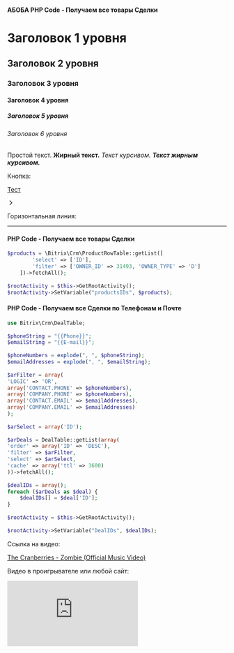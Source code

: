 #### АБОБА PHP Code - Получаем все товары Сделки
# Заголовок 1 уровня
## Заголовок 2 уровня
### Заголовок 3 уровня
#### Заголовок 4 уровня
##### Заголовок 5 уровня
###### Заголовок 6 уровня
Простой текст. **Жирный текст.** *Текст курсивом.* ***Текст жирным курсивом.*** 

Кнопка:
<div class="container"> <a class="landing-block-node-button btn g-btn-type-solid g-btn-size-md g-btn-px-m g-button-color g-rounded-25 g-font-jost text-uppercase g-color--hover" id="openFancybox" href="https://boards.yandex.ru/whiteboard/?hash=8cef62fc5f7b47f433e0a8d3bbb99245" target="_popup" style="--button-color-contrast: hsla(0, 0%, 75%, 1);--button-color-hover: hsla(0, 0%, 10%, 1);--button-color-light: hsla(0, 0%, 10%, 1);--button-color: hsla(0, 0%, 0%, 1);--color: ;--color-hover: #ffffff;"> Тест </a> </div>


<svg xmlns="http://www.w3.org/2000/svg" width="16" height="16" fill="none" viewBox="0 0 16 16" class="dc-toggle-arrow dc-toggle-arrow_type_horizontal dc-toggle-arrow_open dc-toggle-arrow_thin dc-toc-item__icon"><path fill="currentColor" fill-rule="evenodd" d="M5.47 13.03a.75.75 0 0 1 0-1.06L9.44 8 5.47 4.03a.75.75 0 0 1 1.06-1.06l4.5 4.5a.75.75 0 0 1 0 1.06l-4.5 4.5a.75.75 0 0 1-1.06 0Z" clip-rule="evenodd"></path></svg>

Горизонтальная линия:

---

#### PHP Code - Получаем все товары Сделки
```PHP
$products = \Bitrix\Crm\ProductRowTable::getList([  
        'select' => ['ID'],  
        'filter' => ['OWNER_ID' => 31493, 'OWNER_TYPE' => 'D']  
    ])->fetchAll();  
  
$rootActivity = $this->GetRootActivity();  
$rootActivity->SetVariable("productsIDs", $products);


```

#### PHP Code - Получаем все Сделки по Телефонам и Почте
```PHP
use Bitrix\Crm\DealTable;  
  
$phoneString = "{{Phone}}";  
$emailString = "{{E-mail}}";  
  
$phoneNumbers = explode(", ", $phoneString);  
$emailAddresses = explode(", ", $emailString);  
  
$arFilter = array(  
'LOGIC' => 'OR',  
array('CONTACT.PHONE' => $phoneNumbers),  
array('COMPANY.PHONE' => $phoneNumbers),  
array('CONTACT.EMAIL' => $emailAddresses),  
array('COMPANY.EMAIL' => $emailAddresses)  
);  
  
$arSelect = array('ID');  
  
$arDeals = DealTable::getList(array(  
'order' => array('ID' => 'DESC'),  
'filter' => $arFilter,  
'select' => $arSelect,  
'cache' => array('ttl' => 3600)  
))->fetchAll();  
  
$dealIDs = array();  
foreach ($arDeals as $deal) {  
    $dealIDs[] = $deal['ID'];  
}  
  
$rootActivity = $this->GetRootActivity();  
  
$rootActivity->SetVariable("DealIDs", $dealIDs);


```

Ссылка на видео:

[The Cranberries - Zombie (Official Music Video)](https://www.youtube.com/watch?v=6Ejga4kJUts)


Видео в проигрывателе или любой сайт: 

<div id="iframe-container2" style="width: 100%; height: 100%;"><iframe src="https://fokus.am/p/7zQRwHJHTAMA?controls=0" title="presentation" frameborder="0"></iframe></div>

<iframe 			aspect-ratio="16 / 9" width="560" height="315" src="https://www.youtube.com/embed/IjhOaynt0ik?si=l7wMyyENgbAAM-u0" title="YouTube video player" frameborder="0" allow="accelerometer; autoplay; clipboard-write; encrypted-media; gyroscope; picture-in-picture; web-share" referrerpolicy="strict-origin-when-cross-origin" allowfullscreen></iframe>

<div id="iframe-container" style="width: 90%; height: 500px; overflow: hidden; margin: 0 auto;"> <iframe src="https://boards.yandex.ru/whiteboard/?hash=8cef62fc5f7b47f433e0a8d3bbb99245" style="width: 100%; height: 100%; border: none;" allow="accelerometer; autoplay; encrypted-media; gyroscope; picture-in-picture" allowfullscreen></iframe> </div>

Картинки:

![[Pasted image 20240916024920.png]]


![[logo — копия.png]]

Список с точками:
- Заказать справку
- Выдача наличных
- Вопрос директору

Список нумерованный:
1. Вопрос директору
2. Собрание
3. Заказ транспорта/спецтехники

#### PHP Code - Получаем все Сделки по Телефонам и Почте

use Bitrix\Crm\DealTable;  
  
$phoneString = "{{Phone}}";  
$emailString = "{{E-mail}}";  
  
$phoneNumbers = explode(", ", $phoneString);  
$emailAddresses = explode(", ", $emailString);  
  
$arFilter = array(  
'LOGIC' => 'OR',  
array('CONTACT.PHONE' => $phoneNumbers),  
array('COMPANY.PHONE' => $phoneNumbers),  
array('CONTACT.EMAIL' => $emailAddresses),  
array('COMPANY.EMAIL' => $emailAddresses)  
);  
  
$arSelect = array('ID');  
  
$arDeals = DealTable::getList(array(  
'order' => array('ID' => 'DESC'),  
'filter' => $arFilter,  
'select' => $arSelect,  
'cache' => array('ttl' => 3600)  
))->fetchAll();  
  
$dealIDs = array();  
foreach ($arDeals as $deal) {  
    $dealIDs[] = $deal['ID'];  
}  
  
$rootActivity = $this->GetRootActivity();  
  
$rootActivity->SetVariable("DealIDs", $dealIDs);



#### PHP Code - Получаем все Сделки по Телефонам и Почте, которые в работе

use Bitrix\Crm\DealTable;  
  
$phoneString = "{{Phone}}";  
$emailString = "{{E-mail}}";  
  
$phoneNumbers = explode(", ", $phoneString);  
$emailAddresses = explode(", ", $emailString);  
  
$arFilter = array(  
'LOGIC' => 'OR',  
array('CONTACT.PHONE' => $phoneNumbers),  
array('COMPANY.PHONE' => $phoneNumbers),  
array('CONTACT.EMAIL' => $emailAddresses),  
array('COMPANY.EMAIL' => $emailAddresses)  
);  
  
$arSelect = array('ID');  
  
$arDeals = DealTable::getList(array(  
'order' => array('ID' => 'DESC'),  
'filter' => $arFilter,  
'select' => $arSelect,  
'cache' => array('ttl' => 3600)  
))->fetchAll();  
  
$dealIDs = array();  
foreach ($arDeals as $deal) {  
    $dealIDs[] = $deal['ID'];  
}  
  
// Проверяем, являются ли сделки открытыми  
$filteredDealIDs = array();  
foreach ($dealIDs as $dealID) {  
    $deal = DealTable::getById($dealID)->fetch();  
    if ($deal['CLOSED'] === 'N') {  
        $filteredDealIDs[] = $dealID;  
    }  
}  
  
$rootActivity = $this->GetRootActivity();  
  
$rootActivity->SetVariable("DealIDs", $filteredDealIDs);



#### PHP Code - Получаем все Сделки по Телефонам и Почте, которые в работе, по направлению
use Bitrix\Crm\DealTable;  
  
$phoneString = "{{Phone}}";  
$emailString = "{{E-mail}}";  
$dealDirection = 13; // Замените 13 на ваше значение CATEGORY_ID направления сделки  
  
$phoneNumbers = explode(", ", $phoneString);  
$emailAddresses = explode(", ", $emailString);  
  
$arFilter = array(  
'LOGIC' => 'OR',  
array('CONTACT.PHONE' => $phoneNumbers),  
array('COMPANY.PHONE' => $phoneNumbers),  
array('CONTACT.EMAIL' => $emailAddresses),  
array('COMPANY.EMAIL' => $emailAddresses)  
);  
  
$arSelect = array('ID');  
  
$arDeals = DealTable::getList(array(  
'order' => array('ID' => 'DESC'),  
'filter' => $arFilter,  
'select' => $arSelect,  
'cache' => array('ttl' => 3600)  
))->fetchAll();  
  
$dealIDs = array();  
foreach ($arDeals as $deal) {  
    $dealIDs[] = $deal['ID'];  
}  
  
// Проверяем, являются ли сделки открытыми и имеют указанное направление  
$filteredDealIDs = array();  
foreach ($dealIDs as $dealID) {  
    $deal = DealTable::getById($dealID)->fetch();  
    if ($deal['CLOSED'] === 'N' && $deal['CATEGORY_ID'] == $dealDirection) {  
        $filteredDealIDs[] = $dealID;  
    }  
}  
  
$rootActivity = $this->GetRootActivity();  
  
$rootActivity->SetVariable("DealIDs", $filteredDealIDs);




#### PHP Code - Получаем все Сделки по Телефонам и Почте, которые закрытые, по направлению

use Bitrix\Crm\DealTable;  
  
$phoneString = "{{Phone}}";  
$emailString = "{{E-mail}}";  
$dealDirection = 0; // Замените на ваше значение CATEGORY_ID направления сделки  
  
$phoneNumbers = explode(", ", $phoneString);  
$emailAddresses = explode(", ", $emailString);  
  
$arFilter = array(  
'LOGIC' => 'OR',  
array('CONTACT.PHONE' => $phoneNumbers),  
array('COMPANY.PHONE' => $phoneNumbers),  
array('CONTACT.EMAIL' => $emailAddresses),  
array('COMPANY.EMAIL' => $emailAddresses)  
);  
  
$arSelect = array('ID');  
  
$arDeals = DealTable::getList(array(  
'order' => array('ID' => 'DESC'),  
'filter' => $arFilter,  
'select' => $arSelect,  
'cache' => array('ttl' => 3600)  
))->fetchAll();  
  
$dealIDs = array();  
foreach ($arDeals as $deal) {  
    $dealIDs[] = $deal['ID'];  
}  
  
// Проверяем, являются ли сделки открытыми и имеют указанное направление  
$filteredDealIDs = array();  
foreach ($dealIDs as $dealID) {  
    $deal = DealTable::getById($dealID)->fetch();  
    if ($deal['CLOSED'] === 'Y' && $deal['CATEGORY_ID'] == $dealDirection) {  
        $filteredDealIDs[] = $dealID;  
    }  
}  
  
$rootActivity = $this->GetRootActivity();  
  
$rootActivity->SetVariable("DealIDs", $filteredDealIDs);



#### PHP Code - Получаем все Комментарии таймлайна по Сделке

use Bitrix\Crm\Timeline\Entity\TimelineTable;  
  
\Bitrix\Main\Loader::includeModule('crm');  
  
$sourceDealId = 31496; // Здесь укажите ID сделки, для которой нужно получить комментарии  
  
// Получаем комментарии по исходной сделке  
$obTimeLineEntity = TimelineTable::getList([  
    'order' => ['CREATED' => 'DESC'],  
    'filter' => [  
        'BINDINGS.ENTITY_ID' => $sourceDealId,  
        '!COMMENT' => false,  
    ],  
    'limit' => 100,  
    'select' => ['ID'],  
]);  
  
$commentData = [];  
while ($arFields = $obTimeLineEntity->fetch()) {  
    $commentData[] = $arFields['ID'];  
}  
  
$rootActivity = $this->GetRootActivity();  
$rootActivity->SetVariable("CommentData", $commentData);


#### PHP Code - Получаем все Комментарии таймлайна по исходной Сделке и создаем их в целевой сделке

use Bitrix\Crm\Timeline\CommentEntry;  
use Bitrix\Crm\Timeline\Entity\TimelineBindingTable;  
  
\Bitrix\Main\Loader::includeModule('crm');  
  
$sourceDealId = 31496; // Здесь укажите ID сделки, для которой нужно получить комментарии  
$targetDealId = 31495; // Здесь укажите ID сделки, в которую нужно создать комментарии  
$authorId = 1; // Здесь укажите ID автора комментариев  
  
// Получаем комментарии по исходной сделке  
$obTimeLineEntity = Bitrix\Crm\Timeline\Entity\TimelineTable::getList([  
    'order' => ['CREATED' => 'DESC'],  
    'filter' => [  
        'BINDINGS.ENTITY_ID' => $sourceDealId,  
        '!COMMENT' => false,  
    ],  
    'limit' => 100,  
    'select' => ['*'],  
]);  
  
$commentData = [];  
while ($arFields = $obTimeLineEntity->fetch()) {  
    if (!empty($arFields['COMMENT'])) {  
        $commentData[] = $arFields;  
    }  
}  
  
// Создаем комментарии в целевой сделке  
foreach ($commentData as $comment) {  
    $commentFields = [  
        'TEXT' => $comment['COMMENT'],  
        'AUTHOR_ID' => $authorId,  
        'BINDINGS' => [  
            [  
                'ENTITY_TYPE_ID' => \CCrmOwnerType::Deal,  
                'ENTITY_ID' => $targetDealId,  
            ],  
        ],  
    ];  
  
    $resId = CommentEntry::create($commentFields);  
}  
  
$rootActivity = $this->GetRootActivity();  
$rootActivity->SetVariable("CommentData", $commentData);


#### PHP Code - Перенос всех комментариев из одной сделки в другую

use Bitrix\Crm\Timeline\Entity\TimelineBindingTable;  
use Bitrix\Crm\Timeline\TimelineType;  
  
$entityTypeID = CCrmOwnerType::Deal; // Тип сущности (например, сделка)  
$oldEntityID = 31495; // Текущий ID сущности  
$newEntityID = 31496; // Новый ID сущности  
  
TimelineBindingTable::rebind($entityTypeID, $oldEntityID, $newEntityID, [TimelineType::COMMENT]);

#### PHP Code - Получаем все Компании

use Bitrix\Crm\CompanyTable;  
  
$arSelect = [  
                'ID'  
];  
  
$arCompanies = CompanyTable::getList([  
                'select' => $arSelect,  
                'cache' => ['ttl' => 3600]  
])->fetchAll();  
  
$companyIDs = [];  
foreach ($arCompanies as $company) {  
                $companyIDs[] = $company['ID'];  
}  
  
// Получаем корневую активность бизнес-процесса  
$rootActivity = $this->GetRootActivity();  
  
// Присваиваем переменной CompanyIDs значение массива с идентификаторами компаний  
$rootActivity->SetVariable("CompanyIDs", $companyIDs);

#### PHP Code - Удаляем полностью все реквизиты Компании

$ID_COMPANY = "{{ID}}";  
  
//Получаем текущие реквизиты компании  
$requisite = new \Bitrix\Crm\EntityRequisite();  
$requisiteList = $requisite->getList([  
    'filter' => [  
        'ENTITY_ID' => $ID_COMPANY,  
        'ENTITY_TYPE_ID' => '4'  
    ],  
    'select' => ['ID']  
])->fetchAll();  
  
//Если реквизитов нет, то код дальше не выполняется  
if (empty($requisiteList)) {  
    return;  
}  
  
//Если реквизиты есть, то удаляем их  
foreach ($requisiteList as $requisiteItem) {  
    $requisiteId = $requisiteItem['ID'];  
    $requisite->delete($requisiteId);  
}

#### PHP Code - Добавляем или обновляем реквизиты Компании

$ENTITY_ID = "{{ID}}"; //ID Сущности (Контакта или Компании)  
$ENTITY_TYPE_ID = '4'; //ID Типа Сущности: 3 - Контакт, 4 - Компания  
$PRESET_ID = '7'; //ID Шаблона Реквизитов (по умолчанию): Организация - 1, ИП - 3, Физ. лицо - 5  
$IndexRQ = '12345'; //Индекс  
$CountryRQ = 'Страна'; //Страна  
$CityRQ = 'Город'; //Город  
$StreetRQ = 'Улица, номер дома'; //Улица, номер дома  
  
//Задаем переменные только для почтового индекса, города и страны  
$arRequisite["ADDRESS_STREET_NAME"] = $StreetRQ;  
$arRequisite["ADDRESS_HOUSE"] = "";  
$arRequisite["ADDRESS_BUILDING"] = "";  
$arRequisite["ADDRESS_FLAT"] = "";  
$arRequisite["ADDRESS_REGION_NAME"] = $CityRQ;  
$arRequisite["ADDRESS_INDEX"] = $IndexRQ;  
  
//Проверяем, есть ли уже реквизиты у компании  
  
$requisite = new \Bitrix\Crm\EntityRequisite();  
$requisiteList = $requisite->getList([  
    'filter' => [  
        'ENTITY_ID' => $ENTITY_ID,  
        'ENTITY_TYPE_ID' => $ENTITY_TYPE_ID,  
        'PRESET_ID' => $PRESET_ID  
    ],  
    'select' => ['ID']  
])->fetchAll();  
  
//Если реквизиты есть, то обновляем их  
  
if (!empty($requisiteList)) {  
    $requisiteId = $requisiteList[0]['ID'];  
    $fields['ENTITY_ID'] = $ENTITY_ID;  
    $fields['ENTITY_TYPE_ID'] = $ENTITY_TYPE_ID;  
    $fields['PRESET_ID'] = $PRESET_ID;  
    $fields['NAME'] = "{{Company Name}}";  
    $fields['SORT'] = 500;  
    $fields['ACTIVE'] = 'Y';  
    $fields['RQ_COMPANY_NAME'] = "{{Company Name}}";  
    $fields['RQ_COMPANY_FULL_NAME'] = "{{Company Name}}";  
    $requisite->update($requisiteId, $fields);  
}  
//Если реквизитов нет, то добавляем их  
  
else {  
    $fields['ENTITY_ID'] = $ENTITY_ID;  
    $fields['ENTITY_TYPE_ID'] = $ENTITY_TYPE_ID;  
    $fields['PRESET_ID'] = $PRESET_ID;  
    $fields['NAME'] = "{{Company Name}}";  
    $fields['SORT'] = 500;  
    $fields['ACTIVE'] = 'Y';  
    $fields['RQ_COMPANY_NAME'] = "{{Company Name}}";  
    $fields['RQ_COMPANY_FULL_NAME'] = "{{Company Name}}";  
    $requisiteId = $requisite->add($fields)->getId();  
}  
  
$rootActivity = $this->GetRootActivity();  
$rootActivity->SetVariable("res", $requisiteId);  
  
//Добавляем\Обновляем Юридический Адрес в реквизит  
  
if($requisiteId > 0){      
     $address = new \Bitrix\Crm\EntityAddress();  
     $address->register(8, $requisiteId, 6, array(                                                              
         "ADDRESS_1" =>$arRequisite["ADDRESS_STREET_NAME"],  
         "ADDRESS_2" => "",  
         "CITY" => $arRequisite["ADDRESS_REGION_NAME"],  
         "POSTAL_CODE" => $arRequisite["ADDRESS_INDEX"],  
         "COUNTRY" => $CountryRQ  
     ));  
}


#### PHP Code - Получаем все Компании по Телефонам и Почте

use Bitrix\Crm\CompanyTable;  
  
$phoneString = "{{Phone}}";  
$emailString = "{{E-mail}}";  
  
$phoneNumbers = explode(", ", $phoneString);  
$emailAddresses = explode(", ", $emailString);  
  
$arFilter = array(  
'LOGIC' => 'OR',  
array('PHONE' => $phoneNumbers),  
array('EMAIL' => $emailAddresses)  
);  
  
$arSelect = array('ID');  
  
$arCompanies = CompanyTable::getList(array(  
'order' => array('ID' => 'DESC'),  
'filter' => $arFilter,  
'select' => $arSelect,  
'cache' => array('ttl' => 3600)  
))->fetchAll();  
  
$companyIDs = array();  
foreach ($arCompanies as $company) {  
    $companyIDs[] = $company['ID'];  
}  
  
$rootActivity = $this->GetRootActivity();  
  
$rootActivity->SetVariable("CompanyIDs", $companyIDs);

#### PHP Code - Получаем все Контакты по Телефонам и Почте

use Bitrix\Crm\ContactTable;  
  
$phoneString = "{{Phone}}";  
$emailString = "{{E-mail}}";  
  
$phoneNumbers = explode(", ", $phoneString);  
$emailAddresses = explode(", ", $emailString);  
  
$arFilter = array(  
'LOGIC' => 'OR',  
array('PHONE' => $phoneNumbers),  
array('EMAIL' => $emailAddresses)  
);  
  
$arSelect = array('ID');  
  
$arContacts = ContactTable::getList(array(  
'order' => array('ID' => 'DESC'),  
'filter' => $arFilter,  
'select' => $arSelect,  
'cache' => array('ttl' => 3600)  
))->fetchAll();  
  
$contactIDs = array();  
foreach ($arContacts as $contact) {  
    $contactIDs[] = $contact['ID'];  
}  
  
$rootActivity = $this->GetRootActivity();  
  
$rootActivity->SetVariable("ContactIDs", $contactIDs);
